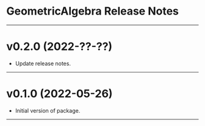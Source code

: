 GeometricAlgebra Release Notes
==============================

-------------------------------------------------------------------------------
v0.2.0 (2022-??-??)
===================
* Update release notes.

-------------------------------------------------------------------------------
v0.1.0 (2022-05-26)
===================
* Initial version of package.

-------------------------------------------------------------------------------
